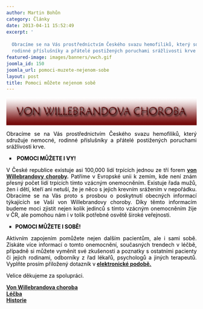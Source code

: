 ```yaml
---
author: Martin Bohůn
category: Články
date: 2013-04-11 15:52:49
excerpt: '

  Obracíme se na Vás prostřednictvím Českého svazu hemofiliků, který sdružuje nemocné,
  rodinné příslušníky a přátelé postižených poruchami srážlivosti krve'
featured-image: images/banners/vwch.gif
joomla_id: 150
joomla_url: pomoci-muzete-nejenom-sobe
layout: post
title: Pomoci můžete nejenom sobě
---
```


<p><img src="images/banners/vwch.gif" border="0" alt="" width="636" height="74" style="display: block; margin-left: auto; margin-right: auto;" /></p>
<p style="text-align: justify;"><span style="color: #000000;">Obracíme se na Vás prostřednictvím Českého svazu hemofiliků, který sdružuje nemocné, rodinné příslušníky a přátelé postižených poruchami srážlivosti krve.</span></p>

<ul style="list-style-type: square;">
<li> <strong><span style="color: #000000;">POMOCI MŮŽETE I VY!</span> </strong></li>
</ul>
<p style="text-align: justify;"><span style="color: #000000;">V České republice existuje asi 100,000 lidí trpících jednou ze tří forem</span> <strong><a href="http://www.hemofilici.cz/index.php/cs/accordion-c/vonwillebrand-choroba" target="_blank" title="o von Willebrandově chorobě">von </a><a href="http://www.hemofilici.cz/index.php/cs/accordion-c/vonwillebrand-choroba" target="_blank" title="o von Willebrandově chorobě">Willebrandovy choroby</a>.</strong> <span style="color: #000000;">Patříme v Evropské unii k zemím, kde není znám přesný počet lidí trpících tímto vzácným onemocněním. Existuje řada mužů, žen i dětí, kteří ani netuší, že je něco s jejich krevním srážením v nepořádku. Obracíme se na Vás proto s prosbou o poskytnutí obecných informací týkajících se Vaší von Willebrandovy choroby. Díky těmto informacím budeme moci zjistit nejen kolik jedinců s tímto vzácným onemocněním žije v ČR, ale pomohou nám i v tolik potřebné osvětě široké veřejnosti.</span></p>
<ul style="list-style-type: square;">
<li><span style="color: #000000;"><strong>POMOCI MŮŽETE I SOBĚ!</strong></span></li>
</ul>
<p style="text-align: justify;"><span style="color: #000000;">Aktivním zapojením pomůžete nejen dalším pacientům, ale i sami sobě. Získáte více informací o tomto onemocnění, současných trendech v léčbě, případně si můžete vyměnit své zkušenosti a poznatky s ostatními pacienty či jejich rodinami, odborníky z řad lékařů, psychologů a jiných terapeutů. Vyplňte prosím přiložený dotazník v</span><strong> <a href="index.php/cs/?option=com_chronoforms&amp;chronoform=von-Willebrandova-choroba" target="_blank" title="Dotazník vWch">elektronické podobě.</a></strong></p>
<p><span style="color: #000000;">Velice děkujeme za spolupráci. <br /></span></p>
<p><span style="color: #000000;"><strong><a href="http://www.hemofilici.cz/index.php/cs/accordion-c/vonwillebrand-choroba" target="_blank" title="o von Willebrandově chorobě">Von Willebrandova choroba</a></strong><br /><strong><a href="http://www.hemofilici.cz/index.php/cs/accordion-c/lecba-von" target="_blank" title="Léčba von Willebrandovy choroby">Léčba</a></strong><br /><strong><a href="http://www.hemofilici.cz/index.php/cs/accordion-c/historie-von" target="_blank" title="Historie von Willebrandovy choroby">Historie</a></strong><br /></span></p>